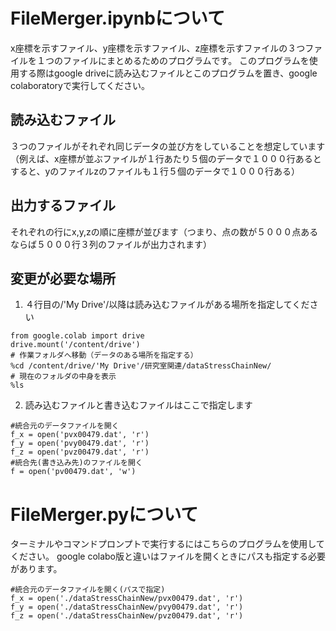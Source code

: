 # FileMerger.ipynbについて

x座標を示すファイル、y座標を示すファイル、z座標を示すファイルの３つファイルを１つのファイルにまとめるためのプログラムです。
このプログラムを使用する際はgoogle driveに読み込むファイルとこのプログラムを置き、google colaboratoryで実行してください。

## 読み込むファイル

３つのファイルがそれぞれ同じデータの並び方をしていることを想定しています（例えば、x座標が並ぶファイルが１行あたり５個のデータで１０００行あるとすると、yのファイルzのファイルも１行５個のデータで１０００行ある）

## 出力するファイル

それぞれの行にx,y,zの順に座標が並びます（つまり、点の数が５０００点あるならば５０００行３列のファイルが出力されます）

## 変更が必要な場所

1.  ４行目の/'My Drive'/以降は読み込むファイルがある場所を指定してください
```
from google.colab import drive
drive.mount('/content/drive')
# 作業フォルダへ移動（データのある場所を指定する）
%cd /content/drive/'My Drive'/研究室関連/dataStressChainNew/
# 現在のフォルダの中身を表示
%ls
```
2.  読み込むファイルと書き込むファイルはここで指定します
```
#統合元のデータファイルを開く
f_x = open('pvx00479.dat', 'r')
f_y = open('pvy00479.dat', 'r')
f_z = open('pvz00479.dat', 'r')
#統合先(書き込み先)のファイルを開く
f = open('pv00479.dat', 'w')
```
# FileMerger.pyについて

ターミナルやコマンドプロンプトで実行するにはこちらのプログラムを使用してください。
google colabo版と違いはファイルを開くときにパスも指定する必要があります。
```
#統合元のデータファイルを開く(パスで指定)
f_x = open('./dataStressChainNew/pvx00479.dat', 'r')
f_y = open('./dataStressChainNew/pvy00479.dat', 'r')
f_z = open('./dataStressChainNew/pvz00479.dat', 'r')
```